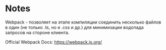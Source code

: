 # Notes
Webpack - позволяет на этапе компиляции соединить несколько файлов в один (не только .ts, но и .css и др.) для минимизации водопада запросов на стороне клиента. 

Official Webpack Docs: https://webpack.js.org/